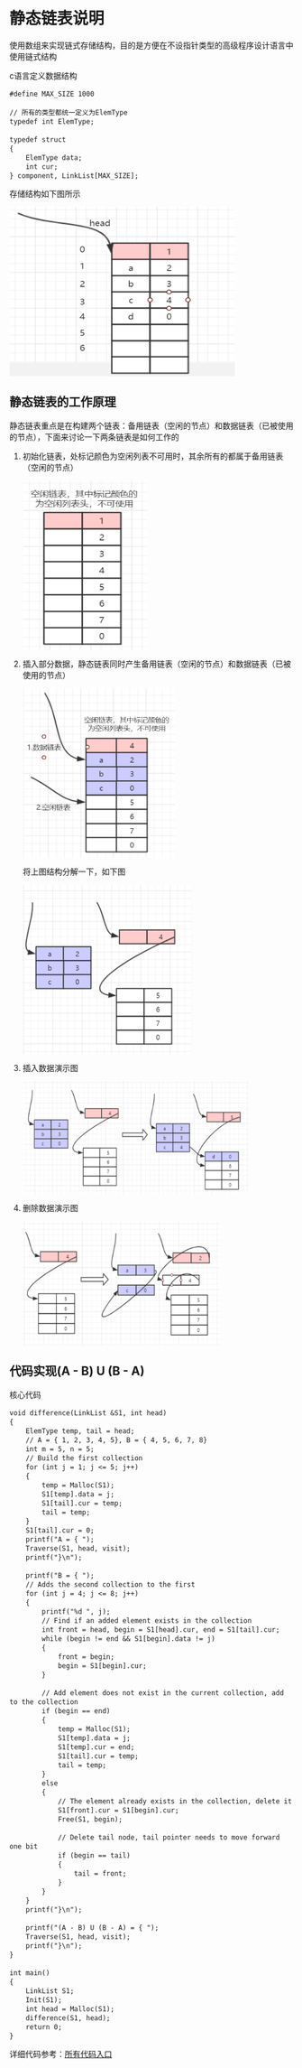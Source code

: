 # 静态链表说明

使用数组来实现链式存储结构，目的是方便在不设指针类型的高级程序设计语言中使用链式结构

c语言定义数据结构

    #define MAX_SIZE 1000

    // 所有的类型都统一定义为ElemType
    typedef int ElemType;

    typedef struct
    {
        ElemType data;
        int cur;
    } component, LinkList[MAX_SIZE];

存储结构如下图所示

<img src="https://raw.githubusercontent.com/dengjili/Daily-record/master/picture/2019-10-24/1.png" width = "400" height = "300" div align=center />

## 静态链表的工作原理

静态链表重点是在构建两个链表：备用链表（空闲的节点）和数据链表（已被使用的节点），下面来讨论一下两条链表是如何工作的

1. 初始化链表，处标记颜色为空闲列表不可用时，其余所有的都属于备用链表（空闲的节点）
   
   <img src="https://raw.githubusercontent.com/dengjili/Daily-record/master/picture/2019-10-24/2.png" width = "220" height = "300" div align=center />

2. 插入部分数据，静态链表同时产生备用链表（空闲的节点）和数据链表（已被使用的节点）
   
   <img src="https://raw.githubusercontent.com/dengjili/Daily-record/master/picture/2019-10-24/3.png" width = "270" height = "300" div align=center />

    将上图结构分解一下，如下图

    <img src="https://raw.githubusercontent.com/dengjili/Daily-record/master/picture/2019-10-24/4.png" width = "300" height = "300" div align=center />

3. 插入数据演示图

    <img src="https://raw.githubusercontent.com/dengjili/Daily-record/master/picture/2019-10-24/5.png" width = "400" height = "200" div align=center />

4. 删除数据演示图

    <img src="https://raw.githubusercontent.com/dengjili/Daily-record/master/picture/2019-10-24/6.png" width = "350" height = "220" div align=center />

## 代码实现(A - B) U (B - A)

核心代码

    void difference(LinkList &S1, int head)
    {
        ElemType temp, tail = head;
        // A = { 1, 2, 3, 4, 5}, B = { 4, 5, 6, 7, 8}
        int m = 5, n = 5;
        // Build the first collection
        for (int j = 1; j <= 5; j++)
        {
            temp = Malloc(S1);
            S1[temp].data = j;
            S1[tail].cur = temp;
            tail = temp;
        }
        S1[tail].cur = 0;
        printf("A = { ");
        Traverse(S1, head, visit);
        printf("}\n");

        printf("B = { ");
        // Adds the second collection to the first
        for (int j = 4; j <= 8; j++)
        {
            printf("%d ", j);
            // Find if an added element exists in the collection
            int front = head, begin = S1[head].cur, end = S1[tail].cur;
            while (begin != end && S1[begin].data != j)
            {
                front = begin;
                begin = S1[begin].cur;
            }

            // Add element does not exist in the current collection, add to the collection
            if (begin == end)
            {
                temp = Malloc(S1);
                S1[temp].data = j;
                S1[temp].cur = end;
                S1[tail].cur = temp;
                tail = temp;
            }
            else
            {
                // The element already exists in the collection, delete it
                S1[front].cur = S1[begin].cur;
                Free(S1, begin);

                // Delete tail node, tail pointer needs to move forward one bit
                if (begin == tail)
                {
                    tail = front;
                }
            }
        }
        printf("}\n");

        printf("(A - B) U (B - A) = { ");
        Traverse(S1, head, visit);
        printf("}\n");
    }

    int main()
    {
        LinkList S1;
        Init(S1);
        int head = Malloc(S1);
        difference(S1, head);
        return 0;
    }

详细代码参考：[所有代码入口]()